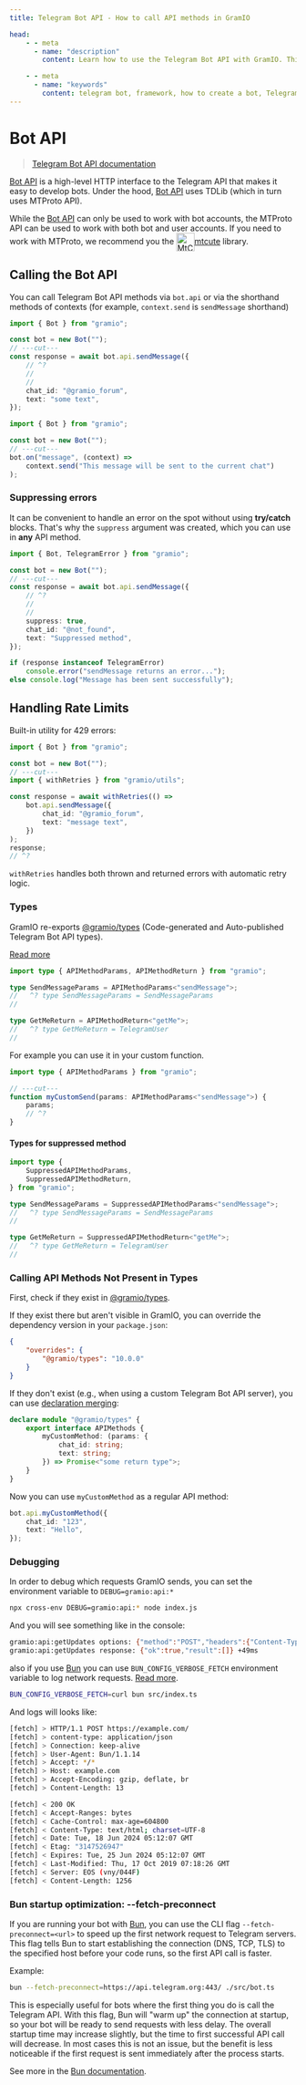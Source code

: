 ```yaml
---
title: Telegram Bot API - How to call API methods in GramIO

head:
    - - meta
      - name: "description"
        content: Learn how to use the Telegram Bot API with GramIO. This guide covers how to make API calls, handle responses, and work with the comprehensive set of Telegram Bot API methods for building feature-rich bots.

    - - meta
      - name: "keywords"
        content: telegram bot, framework, how to create a bot, Telegram, Telegram Bot API, GramIO, TypeScript, JavaScript, Node.JS, Nodejs, Deno, Bun, api methods, sendMessage, HTTP interface, API calls, request handling, MTProto, TDLib, API parameters, bot development, API response, getUpdates, sendPhoto, webhook, API error handling
---
```


# Bot API

> [Telegram Bot API documentation](https://core.telegram.org/bots/api)

[Bot API](https://core.telegram.org/bots/api) is a high-level HTTP interface to the Telegram API that makes it easy to develop bots.
Under the hood, [Bot API](https://core.telegram.org/bots/api) uses TDLib (which in turn uses MTProto API).

While the [Bot API](https://core.telegram.org/bots/api) can only be used to work with bot accounts, the MTProto API can be used to work with both bot and user accounts.
If you need to work with MTProto, we recommend you the <a href="https://mtcute.dev/" target="_blank" rel="noopener noreferrer"  class="text-mtcute">
<img src="https://mtcute.dev/mtcute-logo.svg" alt="MtCute Logo" width="32" height="32" style="vertical-align:middle;    display: inline-block;">mtcute</a> library.

## Calling the Bot API

You can call Telegram Bot API methods via `bot.api` or via the shorthand methods of contexts (for example, `context.send` is `sendMessage` shorthand)

```ts twoslash
import { Bot } from "gramio";

const bot = new Bot("");
// ---cut---
const response = await bot.api.sendMessage({
    // ^?
    //
    //
    chat_id: "@gramio_forum",
    text: "some text",
});
```

```ts twoslash
import { Bot } from "gramio";

const bot = new Bot("");
// ---cut---
bot.on("message", (context) =>
    context.send("This message will be sent to the current chat")
);
```

### Suppressing errors

It can be convenient to handle an error on the spot without using **try/catch** blocks. That's why the `suppress` argument was created, which you can use in **any** API method.

```ts twoslash
import { Bot, TelegramError } from "gramio";

const bot = new Bot("");
// ---cut---
const response = await bot.api.sendMessage({
    // ^?
    //
    //
    suppress: true,
    chat_id: "@not_found",
    text: "Suppressed method",
});

if (response instanceof TelegramError)
    console.error("sendMessage returns an error...");
else console.log("Message has been sent successfully");
```

## Handling Rate Limits

Built-in utility for 429 errors:

```ts twoslash
import { Bot } from "gramio";

const bot = new Bot("");
// ---cut---
import { withRetries } from "gramio/utils";

const response = await withRetries(() =>
    bot.api.sendMessage({
        chat_id: "@gramio_forum",
        text: "message text",
    })
);
response;
// ^?
```

`withRetries` handles both thrown and returned errors with automatic retry logic.

### Types

GramIO re-exports [@gramio/types](https://www.npmjs.com/package/@gramio/types) (Code-generated and Auto-published Telegram Bot API types).

[Read more](/types/index.html)

```ts twoslash
import type { APIMethodParams, APIMethodReturn } from "gramio";

type SendMessageParams = APIMethodParams<"sendMessage">;
//   ^? type SendMessageParams = SendMessageParams
//

type GetMeReturn = APIMethodReturn<"getMe">;
//   ^? type GetMeReturn = TelegramUser
//
```

For example you can use it in your custom function.

```ts twoslash
import type { APIMethodParams } from "gramio";

// ---cut---
function myCustomSend(params: APIMethodParams<"sendMessage">) {
    params;
    // ^?
}
```

#### Types for suppressed method

```ts twoslash
import type {
    SuppressedAPIMethodParams,
    SuppressedAPIMethodReturn,
} from "gramio";

type SendMessageParams = SuppressedAPIMethodParams<"sendMessage">;
//   ^? type SendMessageParams = SendMessageParams
//

type GetMeReturn = SuppressedAPIMethodReturn<"getMe">;
//   ^? type GetMeReturn = TelegramUser
//
```

### Calling API Methods Not Present in Types

First, check if they exist in [@gramio/types](https://github.com/gramiojs/types).

If they exist there but aren't visible in GramIO, you can override the dependency version in your `package.json`:

```json
{
    "overrides": {
        "@gramio/types": "10.0.0"
    }
}
```

If they don't exist (e.g., when using a custom Telegram Bot API server), you can use [declaration merging](https://www.typescriptlang.org/docs/handbook/declaration-merging.html):

```ts
declare module "@gramio/types" {
    export interface APIMethods {
        myCustomMethod: (params: {
            chat_id: string;
            text: string;
        }) => Promise<"some return type">;
    }
}
```

Now you can use `myCustomMethod` as a regular API method:

```ts
bot.api.myCustomMethod({
    chat_id: "123",
    text: "Hello",
});
```

### Debugging

In order to debug which requests GramIO sends, you can set the environment variable to `DEBUG=gramio:api:*`

```bash
npx cross-env DEBUG=gramio:api:* node index.js
```

And you will see something like in the console:

```bash
gramio:api:getUpdates options: {"method":"POST","headers":{"Content-Type":"application/json"},"body":"{\"offset\":0,\"suppress\":true}"} +0ms
gramio:api:getUpdates response: {"ok":true,"result":[]} +49ms
```

also if you use [Bun](https://bun.sh) you can use `BUN_CONFIG_VERBOSE_FETCH` environment variable to log network requests. [Read more](https://bun.sh/docs/runtime/debugger#debugging-network-requests).

```sh
BUN_CONFIG_VERBOSE_FETCH=curl bun src/index.ts
```

And logs will looks like:

```bash [curl]
[fetch] > HTTP/1.1 POST https://example.com/
[fetch] > content-type: application/json
[fetch] > Connection: keep-alive
[fetch] > User-Agent: Bun/1.1.14
[fetch] > Accept: */*
[fetch] > Host: example.com
[fetch] > Accept-Encoding: gzip, deflate, br
[fetch] > Content-Length: 13

[fetch] < 200 OK
[fetch] < Accept-Ranges: bytes
[fetch] < Cache-Control: max-age=604800
[fetch] < Content-Type: text/html; charset=UTF-8
[fetch] < Date: Tue, 18 Jun 2024 05:12:07 GMT
[fetch] < Etag: "3147526947"
[fetch] < Expires: Tue, 25 Jun 2024 05:12:07 GMT
[fetch] < Last-Modified: Thu, 17 Oct 2019 07:18:26 GMT
[fetch] < Server: EOS (vny/044F)
[fetch] < Content-Length: 1256
```

### Bun startup optimization: --fetch-preconnect

If you are running your bot with [Bun](https://bun.sh), you can use the CLI flag `--fetch-preconnect=<url>` to speed up the first network request to Telegram servers. This flag tells Bun to start establishing the connection (DNS, TCP, TLS) to the specified host before your code runs, so the first API call is faster.

Example:

```bash
bun --fetch-preconnect=https://api.telegram.org:443/ ./src/bot.ts
```

This is especially useful for bots where the first thing you do is call the Telegram API. With this flag, Bun will "warm up" the connection at startup, so your bot will be ready to send requests with less delay. The overall startup time may increase slightly, but the time to first successful API call will decrease. In most cases this is not an issue, but the benefit is less noticeable if the first request is sent immediately after the process starts.

See more in the [Bun documentation](https://bun.sh/docs/api/fetch#preconnect-to-a-host).
